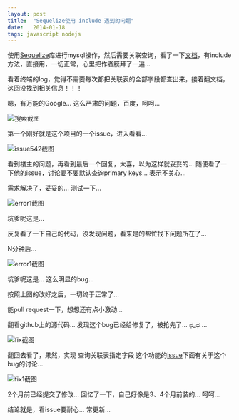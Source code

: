 ```yaml
---
layout: post
title:  "Sequelize使用 include 遇到的问题"
date:   2014-01-18
tags: javascript nodejs
--- 
```


使用[Sequelize](https://github.com/sequelize/sequelize)库进行mysql操作，然后需要关联查询，看了一下[文档](http://sequelizejs.com/docs/)，有include方法，直接用，一切正常，心里把作者膜拜了一遍…

看着终端的log，觉得不需要每次都把关联表的全部字段都查出来，接着翻文档，这回没找到相关信息！！！

嗯，有万能的Google… 这么严肃的问题，百度，呵呵…

![搜索截图](https://raw.github.com/huaxinjiayou/blog/gh-pages/image/sequelize-search.png)

第一个刚好就是这个项目的一个issue，进入看看…

![issue542截图](https://raw.github.com/huaxinjiayou/blog/gh-pages/image/sequelize-issues-542.png)

看到楼主的问题，再看到最后一个回复，大喜，以为这样就妥妥的… 随便看了一下他的issue，讨论要不要默认查询primary keys… 表示不关心…

需求解决了，妥妥的… 测试一下…

![error1截图](https://raw.github.com/huaxinjiayou/blog/gh-pages/image/sequelize-error-1.png)

坑爹呢这是…

反复看了一下自己的代码，没发现问题，看来是的帮忙找下问题所在了…

N分钟后…

![error1截图](https://raw.github.com/huaxinjiayou/blog/gh-pages/image/sequelize-error-2.png)

坑爹呢这是… 这么明显的bug…

按照上图的改好之后，一切终于正常了…

能pull request一下，想想还有点小激动…

翻看github上的源代码… 发现这个bug已经给修复了，被抢先了… ಥ_ಥ …

![fix截图](https://raw.github.com/huaxinjiayou/blog/gh-pages/image/sequelize-bug-fix.png)

翻回去看了，果然，实现 查询关联表指定字段 这个功能的[issue](https://github.com/sequelize/sequelize/pull/840)下面有关于这个bug的讨论…

![fix1截图](https://raw.github.com/huaxinjiayou/blog/gh-pages/image/sequelize-bug-fix-1.png)

2个月前已经提交了修改… 回忆了一下，自己好像是3、4个月前装的… 呵呵…

结论就是，看issue要耐心… 常更新…